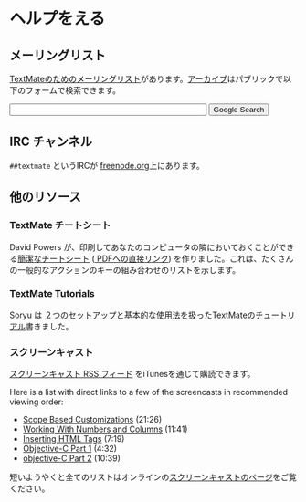 ﻿# ヘルプをえる

## メーリングリスト

[TextMateのためのメーリングリスト](http://lists.macromates.com/mailman/listinfo/textmate)があります。[アーカイブ](http://lists.macromates.com/pipermail/textmate/)はパブリックで以下のフォームで検索できます。

<form method="GET" action="http://www.google.com/search" accept-charset="utf-8">
    <p>
        <input type="hidden" name="num" value="20">
        <input type="hidden" name="hl" value="en">
        <input type="hidden" name="c2coff" value="1">
        <input type="hidden" name="as_sitesearch" value="lists.macromates.com">
        <input type="text" name="as_q" size="40" class="txt">
        <input type="submit" name="btnG" value="Google Search">
    </p>
</form>

## IRC チャンネル

 `##textmate` というIRCが [freenode.org](http://freenode.org/)上にあります。

## 他のリソース

### TextMate チートシート

David Powers が、印刷してあなたのコンピュータの隣においておくことができる[簡潔なチートシート](http://www.grayskies.net/textmate) ([ PDFへの直接リンク](http://www.grayskies.net/TMcheatsheet.pdf)) を作りました。これは、たくさんの一般的なアクションのキーの組み合わせのリストを示します。


### TextMate Tutorials

Soryu は [２つのセットアップと基本的な使用法を扱ったTextMateのチュートリアル](http://projects.serenity.de/textmate/tutorials/)書きました。


### スクリーンキャスト

[スクリーンキャスト RSS フィード](pcast://macromates.com/textmate/screencast.rss) をiTunesを通じて購読できます。

Here is a list with direct links to a few of the screencasts in recommended viewing order:

 * [Scope Based Customizations](http://macromates.com/screencast/scopes_and_comments.mov) (21:26)
 * [Working With Numbers and Columns](http://macromates.com/screencast/math_and_column_selections.mov) (11:41)
 * [Inserting HTML Tags](http://macromates.com/screencast/insert_html_tags.mov) (7:19)
 * [Objective-C Part 1](http://macromates.com/screencast/objective-c_part_1.mov) (4:32)
 * [objective-C Part 2](http://macromates.com/screencast/objective_c_part_2.mov) (10:39)

短いようやくと全てのリストはオンラインの[スクリーンキャストのページ](http://macromates.com/screencasts)をご覧ください。